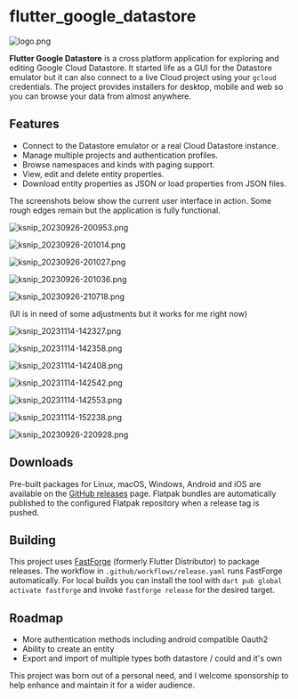 # flutter_google_datastore

![logo.png](assets/logo.png)

**Flutter Google Datastore** is a cross platform application for exploring and
editing Google Cloud Datastore.  It started life as a GUI for the Datastore
emulator but it can also connect to a live Cloud project using your `gcloud`
credentials.  The project provides installers for desktop, mobile and web so
you can browse your data from almost anywhere.

## Features

* Connect to the Datastore emulator or a real Cloud Datastore instance.
* Manage multiple projects and authentication profiles.
* Browse namespaces and kinds with paging support.
* View, edit and delete entity properties.
* Download entity properties as JSON or load properties from JSON files.

The screenshots below show the current user interface in action.  Some rough
edges remain but the application is fully functional.

![ksnip_20230926-200953.png](images/ksnip_20230926-200953.png)

![ksnip_20230926-201014.png](images/ksnip_20230926-201014.png)

![ksnip_20230926-201027.png](images/ksnip_20230926-201027.png)

![ksnip_20230926-201036.png](images/ksnip_20230926-201036.png)

![ksnip_20230926-210718.png](images/ksnip_20230926-210718.png)

(UI is in need of some adjustments but it works for me right now)

![ksnip_20231114-142327.png](images%2Fksnip_20231114-142327.png)

![ksnip_20231114-142358.png](images%2Fksnip_20231114-142358.png)

![ksnip_20231114-142408.png](images%2Fksnip_20231114-142408.png)

![ksnip_20231114-142542.png](images%2Fksnip_20231114-142542.png)

![ksnip_20231114-142553.png](images%2Fksnip_20231114-142553.png)

![ksnip_20231114-152238.png](images%2Fksnip_20231114-152238.png)

![ksnip_20230926-220928.png](images/ksnip_20230926-220928.png)


## Downloads

Pre-built packages for Linux, macOS, Windows, Android and iOS are available on
the [GitHub releases](https://github.com/arran4/flutter_google_datastore/releases)
page.
Flatpak bundles are automatically published to the configured Flatpak repository when a release tag is pushed.

## Building
This project uses [FastForge](https://pub.dev/packages/fastforge) (formerly
Flutter Distributor) to package releases. The workflow in
`.github/workflows/release.yaml` runs FastForge automatically. For local
builds you can install the tool with `dart pub global activate fastforge` and
invoke `fastforge release` for the desired target.

## Roadmap
* More authentication methods including android compatible Oauth2
* Ability to create an entity
* Export and import of multiple types both datastore / could and it's own

This project was born out of a personal need, and I welcome sponsorship to help enhance and maintain it for a wider audience.
